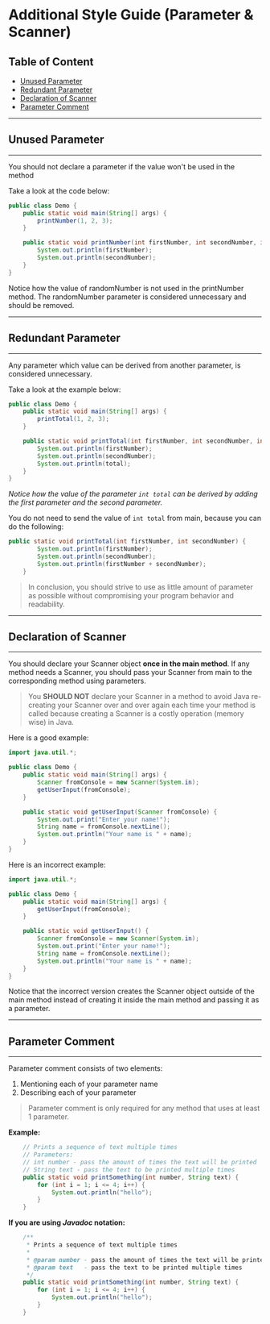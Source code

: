 # Additional Style Guide (Parameter & Scanner)

## Table of Content

- [Unused Parameter](#unused-parameter)
- [Redundant Parameter](#redundant-parameter)
- [Declaration of Scanner](#declaration-of-scanner)
- [Parameter Comment](#parameter-comment)

---

## Unused Parameter

---

You should not declare a parameter if the value won't be used in the method

Take a look at the code below:

```java
public class Demo {
    public static void main(String[] args) {
        printNumber(1, 2, 3);
    }

    public static void printNumber(int firstNumber, int secondNumber, int randomNumber) {
        System.out.println(firstNumber);
        System.out.println(secondNumber);
    }
}
```

Notice how the value of randomNumber is not used in the printNumber method. The randomNumber parameter is considered unnecessary and should be removed.

---

## Redundant Parameter

---

Any parameter which value can be derived from another parameter, is considered unnecessary.

Take a look at the example below:

```java
public class Demo {
    public static void main(String[] args) {
        printTotal(1, 2, 3);
    }

    public static void printTotal(int firstNumber, int secondNumber, int total) {
        System.out.println(firstNumber);
        System.out.println(secondNumber);
        System.out.println(total);
    }
}
```

_Notice how the value of the parameter `int total` can be derived by adding the first parameter and the second parameter._

You do not need to send the value of `int total` from main, because you can do the following:

```java
public static void printTotal(int firstNumber, int secondNumber) {
        System.out.println(firstNumber);
        System.out.println(secondNumber);
        System.out.println(firstNumber + secondNumber);
    }
```

> In conclusion, you should strive to use as little amount of parameter as possible without compromising your program behavior and readability.

---

## Declaration of Scanner

---

You should declare your Scanner object **once in the main method**. If any method needs a Scanner, you should pass your Scanner from main to the corresponding method using parameters.

> You **SHOULD NOT** declare your Scanner in a method to avoid Java re-creating your Scanner over and over again each time your method is called because creating a Scanner is a costly operation (memory wise) in Java.

Here is a good example:

```java
import java.util.*;

public class Demo {
    public static void main(String[] args) {
        Scanner fromConsole = new Scanner(System.in);
        getUserInput(fromConsole);
    }

    public static void getUserInput(Scanner fromConsole) {
        System.out.print("Enter your name!");
        String name = fromConsole.nextLine();
        System.out.println("Your name is " + name);
    }
}
```

Here is an incorrect example:

```java
import java.util.*;

public class Demo {
    public static void main(String[] args) {
        getUserInput(fromConsole);
    }

    public static void getUserInput() {
        Scanner fromConsole = new Scanner(System.in);
        System.out.print("Enter your name!");
        String name = fromConsole.nextLine();
        System.out.println("Your name is " + name);
    }
}
```

Notice that the incorrect version creates the Scanner object outside of the main method instead of creating it inside the main method and passing it as a parameter.

---

## Parameter Comment

---

Parameter comment consists of two elements:

1. Mentioning each of your parameter name
2. Describing each of your parameter

> Parameter comment is only required for any method that uses at least 1 parameter.

**Example:**

```java
    // Prints a sequence of text multiple times
    // Parameters:
    // int number - pass the amount of times the text will be printed
    // String text - pass the text to be printed multiple times
    public static void printSomething(int number, String text) {
        for (int i = 1; i <= 4; i++) {
            System.out.println("hello");
        }
    }
```

**If you are using _Javadoc_ notation:**

```java
    /**
     * Prints a sequence of text multiple times
     *
     * @param number - pass the amount of times the text will be printed
     * @param text   - pass the text to be printed multiple times
     */
    public static void printSomething(int number, String text) {
        for (int i = 1; i <= 4; i++) {
            System.out.println("hello");
        }
    }
```
